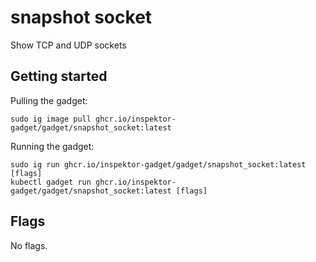 # snapshot socket

Show TCP and UDP sockets

## Getting started
Pulling the gadget:
```
sudo ig image pull ghcr.io/inspektor-gadget/gadget/snapshot_socket:latest
```
Running the gadget:
```
sudo ig run ghcr.io/inspektor-gadget/gadget/snapshot_socket:latest [flags]
kubectl gadget run ghcr.io/inspektor-gadget/gadget/snapshot_socket:latest [flags]
```

## Flags
No flags.
